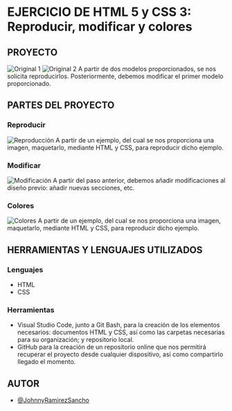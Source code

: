 # EJERCICIO DE HTML 5 y CSS 3: Reproducir, modificar y colores
## PROYECTO
![Original 1](http://www.johnnyramirez.es/f5/ejercicios-html5-css3-reproducir/original-1.jpg)
![Original 2](http://www.johnnyramirez.es/f5/ejercicios-html5-css3-reproducir/original-2.jpg)
A partir de dos modelos proporcionados, se nos solicita reproducirlos.
Posteriormente, debemos modificar el primer modelo proporcionado.
## PARTES DEL PROYECTO
### Reproducir
![Reproducción](http://www.johnnyramirez.es/f5/ejercicios-html5-css3-reproducir/reproduccion.jpg)
A partir de un ejemplo, del cual se nos proporciona una imagen, maquetarlo, mediante HTML y CSS, para reproducir dicho ejemplo.
### Modificar
![Modificación](http://www.johnnyramirez.es/f5/ejercicios-html5-css3-reproducir/modificaciones.jpg)
A partir del paso anterior, debemos añadir modificaciones al diseño previo: añadir nuevas secciones, etc.
### Colores
![Colores](http://www.johnnyramirez.es/f5/ejercicios-html5-css3-reproducir/colores.jpg)
A partir de un ejemplo, del cual se nos proporciona una imagen, maquetarlo, mediante HTML y CSS, para reproducir dicho ejemplo.
## HERRAMIENTAS Y LENGUAJES UTILIZADOS
### Lenguajes
 - HTML
 - CSS
### Herramientas
- Visual Studio Code, junto a Git Bash, para la creación de los elementos necesarios: documentos HTML y CSS, así como las carpetas necesarias para su organización; y repositorio local.
- GitHub para la creación de un repositorio online que nos permitirá recuperar el proyecto desde cualquier dispositivo, así como compartirlo llegado el momento.
## AUTOR
- [@JohnnyRamirezSancho](https://github.com/JohnnyRamirezSancho)